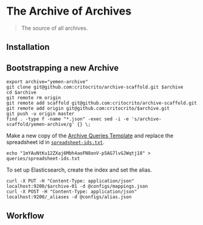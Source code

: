 # The Archive of Archives

> The source of all archives.

## Installation

## Bootstrapping a new Archive

```
export archive="yemen-archive"
git clone git@github.com:critocrito/archive-scaffold.git $archive
cd $archive
git remote rm origin
git remote add scaffold git@github.com:critocrito/archive-scaffold.git
git remote add origin git@github.com:critocrito/$archive.git
git push -u origin master
find . -type f -name "*.json" -exec sed -i -e 's/archive-scaffold/yemen-archive/g' {} \;
```

Make a new copy of the [Archive Queries Template](https://docs.google.com/spreadsheets/d/1Be0ZoDQkPQI8kUyHl-TkWcX0heP1aU300x5X5ECoymk/edit#gid=703301831) and replace the spreadsheet id in [`spreadsheet-ids.txt`](./queries/spreadsheet-ids.txt).

```
echo "1mYAuNtKu12ZXaj6Mbh4aoFN8onV-p5AG7lvGJWqtj18" > queries/spreadsheet-ids.txt
```

To set up Elasticsearch, create the index and set the alias.

```
curl -X PUT -H "Content-Type: application/json" localhost:9200/$archive-01 -d @configs/mappings.json
curl -X POST -H "Content-Type: application/json" localhost:9200/_aliases -d @configs/alias.json
```

## Workflow
